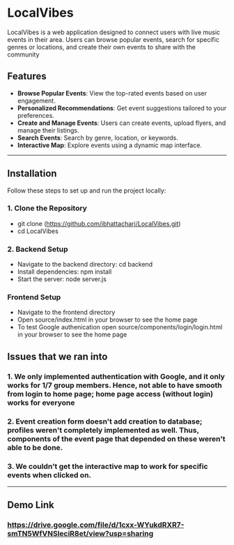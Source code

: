 # LocalVibes

LocalVibes is a web application designed to connect users with live music events in their area. Users can browse popular events, search for specific genres or locations, and create their own events to share with the community

## Features
- **Browse Popular Events**: View the top-rated events based on user engagement.
- **Personalized Recommendations**: Get event suggestions tailored to your preferences.
- **Create and Manage Events**: Users can create events, upload flyers, and manage their listings.
- **Search Events**: Search by genre, location, or keywords.
- **Interactive Map**: Explore events using a dynamic map interface.

---

## Installation

Follow these steps to set up and run the project locally:

### 1. Clone the Repository
- git clone (https://github.com/ibhattacharj/LocalVibes.git)
- cd LocalVibes

### 2. Backend Setup
- Navigate to the backend directory: cd backend
- Install dependencies: npm install
- Start the server: node server.js

### Frontend Setup
- Navigate to the frontend directory
- Open source/index.html in your browser to see the home page
- To test Google authenication open source/components/login/login.html in your browser to see the home page


## Issues that we ran into

### 1. We only implemented authentication with Google, and it only works for 1/7 group members. Hence, not able to have smooth from login to home page; home page access (without login) works for everyone

### 2. Event creation form doesn't add creation to database; profiles weren't completely implemented as well. Thus, components of the event page that depended on these weren't able to be done.

### 3. We couldn't get the interactive map to work for specific events when clicked on.

---

## Demo Link

### https://drive.google.com/file/d/1cxx-WYukdRXR7-smTN5WfVNSleciR8et/view?usp=sharing